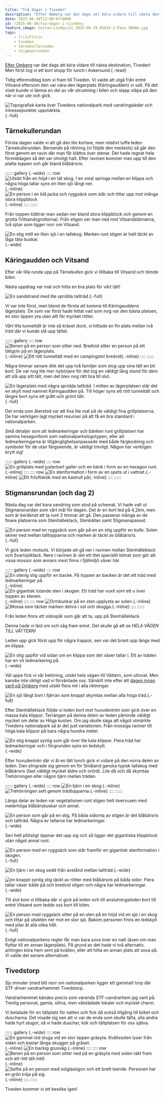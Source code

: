 ```yaml
---
title: "Två dagar i Tiveden"
description: "Efter Omberg var det dags att köra vidare till nästa destination, Tiveden! Men först tog vi ett kort stopp för lunch i Askersund."
date: 2025-06-30T12:00:07+0000
id: /2025-06-30/tva-dagar-i-tiveden/
feature_image: Gustav-Lindqvist_2025-06-29_05635-2-Pano_3000w.jpg
tags:
    - friluftsliv
    - tiveden
    - tärnekullerundan
    - stigmansrundan
---
```


[Efter Omberg](/2025-06-28/ellen-keys-led-pa-omberg/) var det dags att köra vidare till nästa destination, Tiveden! Men först tog vi ett kort stopp för lunch i Askersund.{.-lead}

Tidig eftermiddag kom vi fram till Tiveden. Vi valde att utgå från entré Vitsand eftersom den var nära den lägerplats (Käringaudden) vi valt. På det viset kunde vi lämna en del av vår utrustning i bilen och slapp släpa på den när vi var ute och gick.

![Topografisk karta över Tivedens nationalpark med vandringsleder och intressepunkter uppmärkta.](tiveden_karta.jpeg "ⓒ Lantmäteriet, OpenStreetMap contributors"){.-full}

## Tärnekullerundan

Första dagen valde vi att gå den lite kortare, men relativt tuffa leden Tärnekullerundan. Beroende på riktning (vi följde den medsols) så går den först genom en ravin där man får klättra över stenar. Det hade regnat hela förmiddagen så det var otroligt halt. Efter ravinen kommer man upp till den platta toppen och går bland blåbärsris.

:::::: gallery {.-wide}
:::: row
![Utsikt från en höjd i en tät skog. I en smal springa mellan en klippa och några höga tallar syns en liten sjö långt ner.](Gustav-Lindqvist_2025-06-28_154354_3000w.jpg){.-inline}
![En person i en blå jacka och ryggsäck som står och tittar upp mot många stora klippblock](Gustav-Lindqvist_2025-06-28_155111_3000w.jpg){.-inline}
:::: 
:::::: 

Från toppen klättrar man sedan ner bland stora klippblock och genom en grotta (Vitsandsgrottorna). Från stigen ser man ned mot Vitsandstärnarna, två sjöar som ligger norr om Vitsand.

![En stig intill en liten sjö i en tallskog. Marken runt stigen är helt täckt av låga täta buskar.](Gustav-Lindqvist_2025-06-28_150432_3000w.jpg){.-wide}

## Käringaudden och Vitsand

Efter vår lilla runda upp på Tärnekullen gick vi tillbaka till Vitsand och tömde bilen. 

Nästa uppdrag var mat och hitta en bra plats för vårt tält!

![En sandstrand med lite spridda tallträd.](Gustav-Lindqvist_2025-06-29_05743-Pano.jpg "Vitsand"){.-full}

Vi var inte först, men bland de första att komma till Käringauddens lägerplats. De som var först hade hittat vad som nog var den bästa platsen, en stor öppen yta utan allt för mycket rötter. 

Vårt lilla tunneltält är inte så kräset dock, vi hittade en fin plats mellan två träd där vi kunde slå upp tältet.

:::::: gallery
:::: row
![Benen på en person som sitter ned. Bredvid sitter en person på ett tältgolv på en lägerplats.](Gustav-Lindqvist_2025-06-28_174622_3000w.jpg){.-inline}
![Ett rött tunneltält med en campingstol bredvid](Gustav-Lindqvist_2025-06-28_05384-2-Pano_3000w.jpg){.-inline}
::::
::::::

Några timmar senare dök det upp två familjer som slog upp sina tält en bit bort. De var nog lite mer nybörjare för det tog en väldigt lång stund för dem att slå upp sitt tält, men det blev nog rätt bra till slut.

![En lägerplats med några spridda tallträd. I mitten av lägerplatsen står det en skylt med namnet Käringaudden på. Till höger syns ett rött tunneltält och längre bort syns ett grått och grönt tält.](Gustav-Lindqvist_2025-06-29_05393-2-Pano.jpg "Käringaudden"){.-full}

Det enda som återstod var att fixa lite mat på de väldigt fina grillplatserna. De har verkligen lagt mycket resurser på att få en bra standard i nationalparken.

Små detaljer som att ledmarkeringar och bänken runt grillplatsen har samma hexagonform som nationalparkslogotypen, eller att ledmarkeringarna är tillgänglighetsanpassade med både färgkodning och symboler för de utan färgseende, är väldigt trevligt. Någon har verkligen brytt sig!

:::::: gallery {.-wide}
:::: row
![En grillplats med justerbart galler och en bänk i form av en hexagon runt.](Gustav-Lindqvist_2025-06-29_05426-2-Pano_3000w.jpg){.-inline}
::::
:::: row
![En stenformation i form av en spets ut i vattnet.](Gustav-Lindqvist_2025-06-29_05420-2_3000w.jpg){.-inline}
![Ett friluftskök med en kastrull på](Gustav-Lindqvist_2025-06-29_05429-2-Pano_3000w.jpg){.-inline}
::::
::::::

## Stigmansrundan (och dag 2)

Nästa dag var det bara vandring som stod på schemat. Vi hade valt ut Stigmansrundan som vårt mål för dagen. Det är en kort led på 4,2km, men som är beräknat att ta runt 3 timmar att gå. Den passerar många av de finare platserna som Stenhälleklack, Stenkällan samt Stigmanspasset.

![En person med en ryggsäck som går på en en stig uppför en kulle. Solen skiner ned mellan talltopparna och marken är täckt av blåbärsris.](Gustav-Lindqvist_2025-06-29_104316.jpg){.-full}

Vi gick leden motsols. Vi började att gå ner i ravinen mellan Stenhälleklack och Svartsjöklack.  Nere i ravinen är det ett litet speciellt klimat som gör att vissa mossor som annars mest finns i fjällmiljö växer här.

:::::: gallery {.-wide}
:::: row
![En stenig stig uppför en backe. På toppen av backen är det ett träd med ledmarkeringar på.](Gustav-Lindqvist_2025-06-29_05445-2-Pano_3000w.jpg){.-inline}
![En gigantisk lutande sten i skogen. Ett träd har vuxit som ett u över toppen av stenen.](Gustav-Lindqvist_2025-06-29_05449-2-Pano_3000w.jpg){.-inline}
::::
:::: row
![Ormbunkar på en sten upplysta av solen.](Gustav-Lindqvist_2025-06-29_05462-2_3000w.jpg){.-inline}
![Mossa som täcker marken delvis i sol och skugga.](Gustav-Lindqvist_2025-06-29_05467-2_3000w.jpg){.-inline}
::::
::::::

Från leden finns ett sidospår som går att ta, upp på Stenhälleklack.

Denna hade vi läst om och såg fram emot. Det skulle gå att se *HELA VÄGEN TILL VÄTTERN!*

Leden upp gick först upp för några trappor, sen var det brant upp längs med en klippa.

![En stig uppför vid sidan om en klippa som det växer tallar i. Ett av träden har en vit ledmarkering på.](Gustav-Lindqvist_2025-06-29_05500-2-Pano.jpg "Stigen upp till Stenhälleklack"){.-wide}

Väl uppe fick vi vår belöning, utsikt hela vägen till Vättern, som utlovat. Men kanske inte riktigt vad vi förväntade oss. Särskilt inte efter att [dagen innan varit på Omberg](/2025-06-28/ellen-keys-led-pa-omberg/) med utsikt flera mil i alla riktningar.

![En sjö långt bort i fjärran som knappt skymtas mellan alla höga träd.](Gustav-Lindqvist_2025-06-29_05522-2_3000w.jpg "Utsikt mot Vättern"){.-full}

Efter Stenhälleklack följde vi leden bort mot huvudentrén som gick över en massa kala klippor. Terrängen på denna delen av leden påminde väldigt mycket om delar av Höga kusten. Om jag skulle säga att något utmärkte Tivedens nationalpark så är det just variationen. Från mossiga raviner till höga kala klippor på bara några hundra meter.

![En stig knappt synlig som går över lite kala klippor. Flera träd har ledmarkeringar och i förgrunden syns en ledskylt.](Gustav-Lindqvist_2025-06-29_05546-2-Pano_3000w.jpg){.-wide}

Efter huvudentrén där vi åt en lätt lunch gick vi vidare på den norra delen av leden. Den slingrade sig genom en för Småland ganska typisk tallskog med blåbärsris (fast väldigt mycket äldre och orörd). Lite då och då skymtas Trehörningen eller någon tjärn mellan träden.

:::::: gallery {.-wide}
:::: row
![En tjärn i en skog.](Gustav-Lindqvist_2025-06-29_05551-2-Pano_3000w.jpg){.-inline}
![Trehörningen sett genom trädtopparna.](Gustav-Lindqvist_2025-06-29_05556-2-Pano_3000w.jpg){.-inline}
::::
::::::

Längs delar av leden var vegetationen runt stigen helt övervuxen med meterhöga blåbärsbuskar och annat.

![En person som går på en stig. På båda sidorna av stigen är det blåbärsris och tallträd. Några av tallarna har ledmarkeringar.](Gustav-Lindqvist_2025-06-29_05634-2-Pano_3000w.jpg){.-wide}

Sen helt plötsligt öppnar det upp sig och så ligger det gigantiska klippblock utan något annat runt.

![En person med en ryggsäck som står framför en gigantisk stenformation i skogen.](Gustav-Lindqvist_2025-06-29_05659-Pano_3000w.jpg){.-full}

![En tjärn i en skog sedd från avstånd mellan tallträd.](Gustav-Lindqvist_2025-06-29_05702_3000w.jpg){.-wide}

![en knappt synlig stig täckt av rötter med blåbärsris på båda sidor. Flera tallar växer både på och bredvid stigen och några har ledmarkeringar.](Gustav-Lindqvist_2025-06-29_05703-Pano_3000w.jpg){.-wide}

Till slut kom vi tillbaka där vi gick på leden och till anslutningsleden bort till entré Vitsand som ledde oss bort till bilen.

![En person med ryggsäck sitter på en sten på en höjd vid en sjö i en skog och tittar på utsikten ner mot en stor sjö. Bakom personen finns en ledskylt med pilar åt alla olika håll.](Gustav-Lindqvist_2025-06-29_151818_3000w.jpg){.-full}

Enligt nationalparkens regler får man bara sova över en natt (även om man flyttar till en annan lägerplats). På grund av det hade vi två alternativ, antingen köra hem sent på kvällen, eller att hitta en annan plats att sova på. Vi valde det senare alternativet.

## Tivedstorp

Sju minuter (med bil) norr om nationalparken ligger ett gammalt torp där STF driver vandrarhemmet Tivedstorp.

Vandrarhemmet kändes precis som varenda STF-vandrarhem jag varit på. Trevlig personal, gamla, slitna, men välstädade lokaler och mycket charm.

Vi betalade för en tältplats för natten och fick då också tillgång till köket och duscharna. Det visade sig sen att vi var de enda som skulle tälta, alla andra hade hyrt stugor, så vi hade duschar, kök och tältplatsen för oss själva.

:::::: gallery {.-wide}
:::: row
![En gammal röd stuga vid en stor öppen gräsyta. Kvällssolen lyser från sidan och kastar långa skuggor på gräset.](Gustav-Lindqvist_2025-06-29_05770-Pano_3000w.jpg){.-inline}
![En backig grusväg.](Gustav-Lindqvist_2025-06-29_05765-Pano_3000w.jpg){.-inline}
::::
:::: row
![Benen på en person som sitter ned på en gräsyta med solen rakt fram och ett rött tält intill.](Gustav-Lindqvist_2025-06-29_194222_3000w.jpg){.-inline}
![Selfie på en person med solglasögon och ett brett leende. Personen har en grön tröja på sig.](Gustav-Lindqvist_2025-06-29_194229_3000w.jpg){.-inline}
::::
::::::

Tiveden kommer vi att besöka igen!